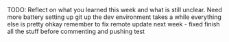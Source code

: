 TODO: Reflect on what you learned this week and what is still unclear.
Need more battery 
setting up git up the dev environment takes a while 
everything else is pretty ohkay 
remember to fix remote update next week - fixed
finish all the stuff before commenting and pushing 
test
